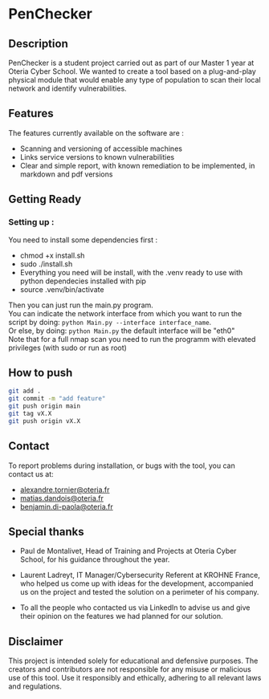 # PenChecker

## Description

PenChecker is a student project carried out as part of our Master 1 year at Oteria Cyber School.
We wanted to create a tool based on a plug-and-play physical module that would enable any type of population to scan their local network and identify vulnerabilities.

## Features

The features currently available on the software are :
* Scanning and versioning of accessible machines
* Links service versions to known vulnerabilities
* Clear and simple report, with known remediation to be implemented, in markdown and pdf versions

## Getting Ready

### Setting up :

You need to install some dependencies first :
- chmod +x install.sh
- sudo ./install.sh
- Everything you need will be install, with the .venv ready to use with python dependecies installed with pip
- source .venv/bin/activate

Then you can just run the main.py program.  
You can indicate the network interface from which you want to run the script by doing: `python Main.py --interface interface_name`.  
Or else, by doing: `python Main.py` the default interface will be "eth0"  
Note that for a full nmap scan you need to run the programm with elevated privileges (with sudo or run as root)

## How to push

```sh
git add .
git commit -m "add feature"
git push origin main
git tag vX.X
git push origin vX.X
```

## Contact

To report problems during installation, or bugs with the tool, you can contact us at:
- alexandre.tornier@oteria.fr
- matias.dandois@oteria.fr
- benjamin.di-paola@oteria.fr

## Special thanks

* Paul de Montalivet, Head of Training and Projects at Oteria Cyber School, for his guidance throughout the year.

* Laurent Ladreyt, IT Manager/Cybersecurity Referent at KROHNE France, who helped us come up with ideas for the development, accompanied us on the project and tested the solution on a perimeter of his company.

* To all the people who contacted us via LinkedIn to advise us and give their opinion on the features we had planned for our solution.

## Disclaimer

This project is intended solely for educational and defensive purposes. The creators and contributors are not responsible for any misuse or malicious use of this tool. Use it responsibly and ethically, adhering to all relevant laws and regulations.
